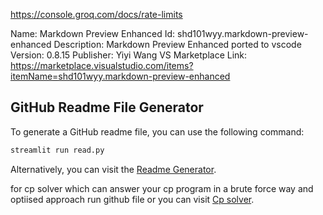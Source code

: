 https://console.groq.com/docs/rate-limits

Name: Markdown Preview Enhanced
Id: shd101wyy.markdown-preview-enhanced
Description: Markdown Preview Enhanced ported to vscode
Version: 0.8.15
Publisher: Yiyi Wang
VS Marketplace Link: https://marketplace.visualstudio.com/items?itemName=shd101wyy.markdown-preview-enhanced
## GitHub Readme File Generator

To generate a GitHub readme file, you can use the following command:

```bash
streamlit run read.py
```

Alternatively, you can visit the [Readme Generator](https://readmegenerate.streamlit.app/).

for cp solver which can answer your cp program in a brute force way and optiised approach run github file or 
you can visit [Cp solver](hhtps://cpsolver.streamlit.app/).